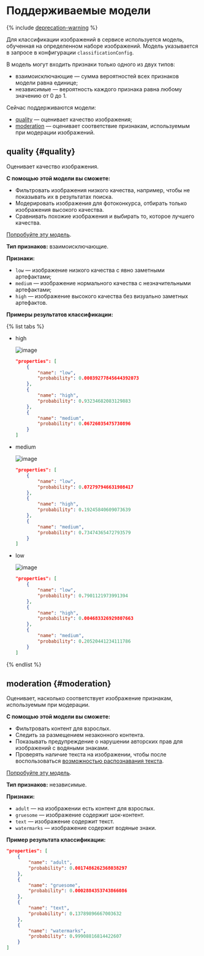 # Поддерживаемые модели

{% include [deprecation-warning](../../../_includes/vision/deprecation-warning.md) %}

Для классификации изображений в сервисе используется модель, обученная на определенном наборе изображений. Модель указывается в запросе в конфигурации `classificationConfig`.

В модель могут входить признаки только одного из двух типов:

* взаимоисключающие — сумма вероятностей всех признаков модели равна единице;
* независимые — вероятность каждого признака равна любому значению от 0 до 1.

Сейчас поддерживаются модели:

* [quality](#quality) — оценивает качество изображения;
* [moderation](#moderation) — оценивает соответствие признакам, используемым при модерации изображений.

## quality {#quality}

Оценивает качество изображения.

**С помощью этой модели вы сможете:**

* Фильтровать изображения низкого качества, например, чтобы не показывать их в результатах поиска.
* Модерировать изображения для фотоконкурса, отбирать только изображения высокого качества.
* Сравнивать похожие изображения и выбирать то, которое лучшего качества.

[Попробуйте эту модель](../../operations/classification/quality.md).

**Тип признаков:** взаимоисключающие.

**Признаки:**

* `low` — изображение низкого качества с явно заметными артефактами;
* `medium` — изображение нормального качества с незначительными артефактами;
* `high` — изображение высокого качества без визуально заметных артефактов.

**Примеры результатов классификации:**

{% list tabs %}

- high

  ![image](../../../_assets/vision/high.jpg)

  ```json
  "properties": [
      {
          "name": "low",
          "probability": 0.00039277845644392073
      },
      {
          "name": "high",
          "probability": 0.93234682083129883
      },
      {
          "name": "medium",
          "probability": 0.06726035475730896
      }
  ]
  ```

- medium

  ![image](../../../_assets/vision/medium.jpg)

  ```json
  "properties": [
      {
          "name": "low",
          "probability": 0.072797946631908417
      },
      {
          "name": "high",
          "probability": 0.19245840609073639
      },
      {
          "name": "medium",
          "probability": 0.73474365472793579
      }
  ]
  ```

- low

  ![image](../../../_assets/vision/low.jpg)

  ```json
  "properties": [
      {
          "name": "low",
          "probability": 0.7901121973991394
      },
      {
          "name": "high",
          "probability": 0.004683326929807663
      },
      {
          "name": "medium",
          "probability": 0.20520441234111786
      }
  ]
  ```

{% endlist %}

## moderation {#moderation}

Оценивает, насколько соответствует изображение признакам, используемым при модерации.

**С помощью этой модели вы сможете:**

* Фильтровать контент для взрослых.
* Следить за размещением незаконного контента.
* Показывать предупреждение о нарушении авторских прав для изображений с водяными знаками.
* Проверять наличие текста на изображении, чтобы после воспользоваться [возможностью распознавания текста](../ocr/index.md).

[Попробуйте эту модель](../../operations/classification/moderation.md).

**Тип признаков:** независимые.

**Признаки:**

* `adult` — на изображении есть контент для взрослых.
* `gruesome` — изображение содержит шок-контент.
* `text` — изображение содержит текст.
* `watermarks` — изображение содержит водяные знаки.

**Пример результата классификации:**

```json
"properties": [
    {
        "name": "adult",
        "probability": 0.0017486262368038297
    },
    {
        "name": "gruesome",
        "probability": 0.0002884353743866086
    },
    {
        "name": "text",
        "probability": 0.13789896667003632
    },
    {
        "name": "watermarks",
        "probability": 0.99908816814422607
    }
]
```
